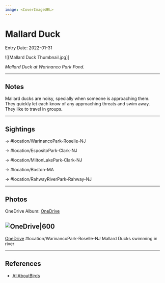 ```yaml
---
image: <CoverImageURL>
---
```


# Mallard Duck
Entry Date: 2022-01-31


![[Mallard Duck Thumbnail.jpg]]

*Mallard Duck at Warinanco Park Pond.*

---------------------------------------------------------------
## Notes
Mallard ducks are noisy, specially when someone is approaching them. They quickly let each know of any approaching threats and swim away. They like to travel in groups.

---------------------------------------------------------------
## Sightings

-> #location/WarinancoPark-Roselle-NJ 

-> #location/EspositoPark-Clark-NJ

-> #location/MiltonLakePark-Clark-NJ

-> #location/Boston-MA 

-> #location/RahwayRiverPark-Rahway-NJ 

---------------------------------------------------------------
## Photos
OneDrive Album: [OneDrive](https://1drv.ms/u/s!AvaIuMdCo_w-xj9e5pH8sIiI0BoX?e=n62eu9)

## ![OneDrive|600](https://sat02pap001files.storage.live.com/y4mxReRHRWcxE_fQ_2dUwwCj5JCc2Ci7oD402WqxdPHbA_yfscxvHlW7WYFoEeeM0N361WdRLMoXoZVf1PapCSatfgEbMO2WTCSmjE-uuvn2cvIzzXvD9UObcqk9PKIuqmGD7OdjApP3RqNfpPCus3K5klnabvbE87Sq6PZmZL4M-s2_ZdKlmQ2i3MhRHxbKxJ5?encodeFailures=1&width=1339&height=893)
[OneDrive](https://1drv.ms/u/s!AvaIuMdCo_w-xkE8xC7rdK27Avqt)
#location/WarinancoPark-Roselle-NJ 
Mallard Ducks swimming in river


---------------------------------------------------------------
## References
- [AllAboutBirds](https://www.allaboutbirds.org/guide/Mallard/id)
